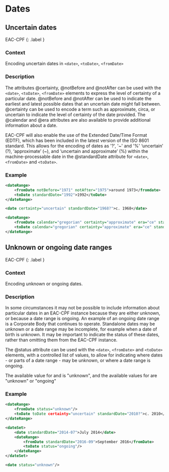 # Dates

## Uncertain dates
EAC-CPF
{: .label }
### Context
Encoding uncertain dates in `<date>`, `<toDate>`, `<fromDate>`
### Description
The attributes @certainty, @notBefore and @notAfter can be used with the `<date>`, `<toDate>`, `<fromDate>` elements to express the level of certainty of a particular date. @notBefore and @notAfter can be used to indicate the earliest and latest possible dates that an uncertain date might fall between. @certainty can be used to encode a term such as approximate, circa, or uncertain to indicate the level of certainty of the date provided. The @calendar and @era attributes are also available to provide additional information about a date.

EAC-CPF will also enable the use of the Extended Date/Time Format (EDTF), which has been included in the latest version of the ISO 8601 standard. This allows for the encoding of dates as '?', '~' and '%' ‘uncertain’ (?), ‘approximate’ (~), and ‘uncertain and approximate’ (%) within the machine-processable date in the @standardDate attribute for `<date>`, `<fromDate>` and `<toDate>`.

### Example
```xml
<dateRange>
	<fromDate notBefore="1971" notAfter="1975">around 1973</fromdate>
	<toDate standardDate="1992">1992</toDate>
</dateRange>
```

```xml
<date certainty="uncertain" standardDate="1968?">c. 1968</date> 
```

```xml
<dateRange>
	<fromDate calendar="gregorian" certainty="approximate" era="ce" standardDate="1950">1950</fromDate>
	<toDate calendar="gregorian" certainty="approximate" era="ce" standardDate="2000">2000</toDate>
</dateRange>
```
## Unknown or ongoing date ranges
EAC-CPF
{: .label }
### Context
Encoding unknown or ongoing dates. 
### Description
In some circumstances it may not be possible to include information about particular dates in an EAC-CPF instance because they are either unknown, or because a date range is ongoing. An example of an ongoing date range is a Corporate Body that continues to operate. Standalone dates may be unknown or a date range may be incomplete, for example when a date of birth is unknown. It may be important to indicate the status of these dates, rather than omitting them from the EAC-CPF instance. 

The @status attribute can be used with the `<date>`, `<fromDate>` and `<toDate>` elements, with a controlled list of values, to allow for indicating where dates - or parts of a date range - may be unknown, or where a date range is ongoing. 

The available value for <date> and <fromDate> is "unknown", and the available values for <toDate> are "unknown" or "ongoing"

### Example
```xml
<dateRange>
 	<fromDate status="unknown"/>
	<toDate toDate certainty="uncertain" standardDate="2010?">c. 2010</toDate> 
</dateRange>
```

```xml
<dateSet>
	<date standardDate="2014-07">July 2014</date>
	<dateRange>
		<fromDate standardDate="2016-09">September 2016</fromDate>
 		<toDate status="ongoing"/>
	</dateRange>
</dateSet>
```

```xml
<date status="unknown"/>
```
